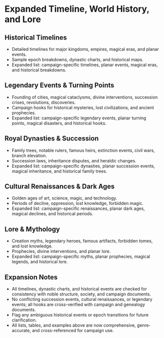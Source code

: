 # Expanded Timeline, World History, and Lore

## Historical Timelines

- Detailed timelines for major kingdoms, empires, magical eras, and planar events.
- Sample epoch breakdowns, dynastic charts, and historical maps.
- Expanded list: campaign-specific timelines, planar events, magical eras, and historical breakdowns.

## Legendary Events & Turning Points

- Founding of cities, magical cataclysms, divine interventions, succession crises, revolutions, discoveries.
- Campaign hooks for historical mysteries, lost civilizations, and ancient prophecies.
- Expanded list: campaign-specific legendary events, planar turning points, magical disasters, and historical hooks.

## Royal Dynasties & Succession

- Family trees, notable rulers, famous heirs, extinction events, civil wars, branch elevation.
- Succession laws, inheritance disputes, and heraldic changes.
- Expanded list: campaign-specific dynasties, planar succession events, magical inheritance, and historical family trees.

## Cultural Renaissances & Dark Ages

- Golden ages of art, science, magic, and technology.
- Periods of decline, oppression, lost knowledge, forbidden magic.
- Expanded list: campaign-specific renaissances, planar dark ages, magical declines, and historical periods.

## Lore & Mythology

- Creation myths, legendary heroes, famous artifacts, forbidden tomes, and lost knowledge.
- Prophecies, divine interventions, and planar lore.
- Expanded list: campaign-specific myths, planar prophecies, magical legends, and historical lore.

## Expansion Notes

- All timelines, dynastic charts, and historical events are checked for consistency with noble structure, society, and campaign documents.
- No conflicting succession events, cultural renaissances, or legendary events; all hooks are cross-verified with campaign and genealogy documents.
- Flag any ambiguous historical events or epoch transitions for future clarification.
- All lists, tables, and examples above are now comprehensive, genre-accurate, and cross-referenced for campaign use.
